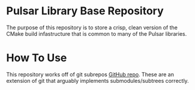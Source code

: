 Pulsar Library Base Repository
==============================

The purpose of this repository is to store a crisp, clean version of the CMake
build infastructure that is common to many of the Pulsar libraries.

How To Use
==========

This repository works off of git subrepos
[GitHub repo](https://github.com/ingydotnet/git-subrepo).  These are an
extension of git that arguably implements submodules/subtrees correctly.
